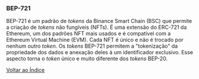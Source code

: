 ### BEP-721

BEP-721 é um padrão de _tokens_ da Binance Smart Chain (BSC) que permite a criação de _tokens_ não fungíveis (NFTs). É uma extensão do ERC-721 da Ethereum, um dos padrões NFT mais usados e é compatível com a Ethereum Virtual Machine (EVM). Cada NFT é único e não é trocado por nenhum outro _token_. Os _tokens_ BEP-721 permitem a "tokenização" da propriedade dos dados e anexação deles à um identificador exclusivo. Esse aspecto torna o _token_ único e muito diferente dos _tokens_ BEP-20.

[Voltar ao Índice](../)